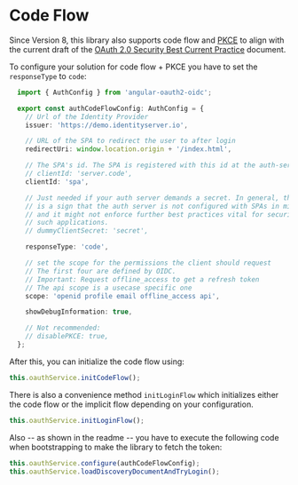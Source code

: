 # Code Flow

Since Version 8, this library also supports code flow and [PKCE](https://tools.ietf.org/html/rfc7636) to align with the current draft of the [OAuth 2.0 Security Best Current Practice](https://tools.ietf.org/html/draft-ietf-oauth-security-topics-13) document. 


To configure your solution for code flow + PKCE you have to set the `responseType` to `code`:

  ```TypeScript
    import { AuthConfig } from 'angular-oauth2-oidc';

    export const authCodeFlowConfig: AuthConfig = {
      // Url of the Identity Provider
      issuer: 'https://demo.identityserver.io',

      // URL of the SPA to redirect the user to after login
      redirectUri: window.location.origin + '/index.html',

      // The SPA's id. The SPA is registered with this id at the auth-server
      // clientId: 'server.code',
      clientId: 'spa',

      // Just needed if your auth server demands a secret. In general, this
      // is a sign that the auth server is not configured with SPAs in mind
      // and it might not enforce further best practices vital for security
      // such applications.
      // dummyClientSecret: 'secret',

      responseType: 'code',

      // set the scope for the permissions the client should request
      // The first four are defined by OIDC. 
      // Important: Request offline_access to get a refresh token
      // The api scope is a usecase specific one
      scope: 'openid profile email offline_access api',

      showDebugInformation: true,

      // Not recommended:
      // disablePKCE: true,
    };
  ```

After this, you can initialize the code flow using:

  ```TypeScript
  this.oauthService.initCodeFlow();
  ```

There is also a convenience method `initLoginFlow` which initializes either the code flow or the implicit flow depending on your configuration. 

  ```TypeScript
  this.oauthService.initLoginFlow();
  ```

Also -- as shown in the readme -- you have to execute the following code when bootstrapping to make the library to fetch the token:

```TypeScript
this.oauthService.configure(authCodeFlowConfig);
this.oauthService.loadDiscoveryDocumentAndTryLogin();
```



